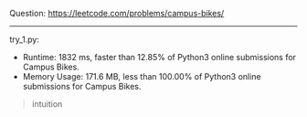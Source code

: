 Question: https://leetcode.com/problems/campus-bikes/

---

try_1.py:
* Runtime: 1832 ms, faster than 12.85% of Python3 online submissions for Campus Bikes.
* Memory Usage: 171.6 MB, less than 100.00% of Python3 online submissions for Campus Bikes.

> intuition
